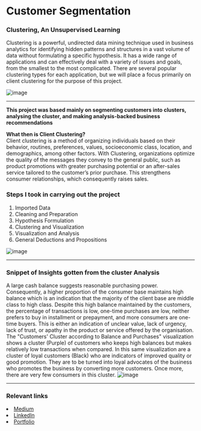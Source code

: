 # **Customer Segmentation**
### Clustering, An Unsupervised Learning
Clustering is a powerful, undirected data mining technique used in business analytics for identifying hidden patterns and structures in a vast volume of data without formulating a specific hypothesis. It has a wide range of applications and can effectively deal with a variety of issues and goals, from the smallest to the most complicated. There are several popular clustering types for each application, but we will place a focus primarily on client clustering for the purpose of this project.

![image](https://user-images.githubusercontent.com/111154738/189182842-dfb53348-8c1d-4c7d-8e67-4a25cf86a7bd.png) <hr>
**This project was based mainly on segmenting customers into clusters, analysing the cluster, and making analysis-backed business recommendations** <br>
 <p>  

**What then is Client Clustering?** <br>
Client clustering is a method of organizing individuals based on their behavior, routines, preferences, values, socioeconomic class, location, and demographics, among other factors. With Clustering, organizations optimize the quality of the messages they convey to the general public, such as product promotions with greater purchasing potential or an after-sales service tailored to the customer’s prior purchase. This strengthens consumer relationships, which consequently raises sales. <br>
### Steps I took in carrying out the project <br>
1. Imported Data
2. Cleaning and Preparation
3. Hypothesis Formulation
4. Clustering and Visualization
5. Visualization and Analysis
6. General Deductions and Propositions

![image](https://user-images.githubusercontent.com/111154738/189178342-a6c0d76c-a96d-402e-8283-09fac256dd02.png)<hr>

### Snippet of Insights gotten from the cluster Analysis
A large cash balance suggests reasonable purchasing power. Consequently, a higher proportion of the consumer base maintains high balance which is an indication that the majority of the client base are middle class to high class. Despite this high balance maintained by the customers, the percentage of transactions is low, one-time purchases are low, neither prefers to buy in installment or prepayment, and more consumers are one-time buyers. This is either an indication of unclear value, lack of urgency, lack of trust, or apathy in the product or service offered by the organisation.<br>
The "Customers' Cluster according to Balance and Purchases" visualization shows a cluster (Purple) of customers who keeps high balances but makes relatively low transactions when compared. In this same visualization are a cluster of loyal customers (Black) who are indicators of improved quality or good promotion. They are to be turned into loyal advocates of the business who promotes the business by converting more customers. Once more, there are very few consumers in this cluster.
![image](https://user-images.githubusercontent.com/111154738/189180891-6c457326-4c17-4066-b972-56381e5a84cc.png) <hr>

### Relevant links
<li><a href="https://medium.com/@workwithehiz/customer-segmentation-with-k-means-clustering-60678a83fca5">Medium</a>
<li><a href="https://www.linkedin.com/in/egbaidomeh-daniel-ehiz-9281961a3/">LinkedIn</a>
<li><a href="https://sites.google.com/view/workwithdanny/home">Portfolio</a>
